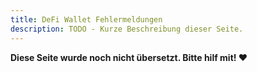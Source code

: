 ```yaml
---
title: DeFi Wallet Fehlermeldungen
description: TODO - Kurze Beschreibung dieser Seite.
---
```


**Diese Seite wurde noch nicht übersetzt. Bitte hilf mit! ❤**
